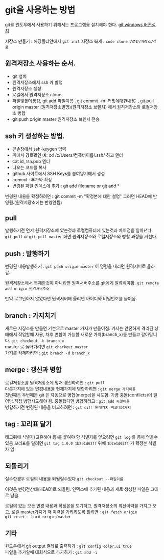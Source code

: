 # git을 사용하는 방법

git을 윈도우에서 사용하기 위해서는 프로그램을 설치해야 한다.
[git windows 버젼설치](http://code.google.com/p/msysgit/downloads/list?can=3)


저장소 만들기 : 해당폴더안에서 `git init`
저장소 복제 : `code clone /로컬/저장소/경로`



## 원격저장소 사용하는 순서.
- git 설치
- 원격저장소에서 ssh 키 발행
- 원격저장소 생성
- 로컬에서 원격저장소 clone
- 파일및폴더생성, git add 파일이름 , git commit -m '커밋에대한내용' , git pull origin master (원격저장소별명)(원격저장소 브렌치) 해서 원격저장소와 로컬저장소 병합 
- git push origin master 원격저장소 브렌치 전송



## ssh 키 생성하는 방법.

- 콘솔창에서 ssh-keygen 입력
- 위에서 경로확인 예: cd /c/Users/컴퓨터이름/.ssh/ 하고 엔터
- cat id_rsa.pub 엔터
- 나오는 코드를 복사
- github 사이트에서 SSH Keys를 붙여넣기해서 생성
- commit : 추가와 확정
- 변경된 파일 인덱스에 추가 : git add filename or git add *


변경된 내용을 확정하려면 : git commit -m "확정본에 대한 설명" 그러면 HEAD에 반영됨.(원격저장소에는 반영안됨)


## pull
발행하기전 먼저 원격저장소에 있는것과 로컬컴퓨터에 있는것과 차이점을 알아낸다.  		
`git pull` or `git pull master` 하면 원격저장소와 로컬저장소와 병합 과정을 거친다. 			




## push : 발행하기
변경된 내용발행하기 : `git push origin master` 이 명령을 내리면 원격서버로 올라감.

원격저장소에서 복제한것이 아니라면 원격서버주소를 git에게 알려줘야함. `git remote add origin 원격서버주소`

만약 로그인하지 않았다면 원격서버에 올리면 아이디와 비밀번호를 물어옴.




## branch : 가지치기
새로운 저장소를 만들면 기본으로 master 가지가 만들어짐. 가지는 안전하게 격리된 상태에서 작업할때 사용, 차후 변합이 가능함
새로운 가지(branch_x)를 만들고 갈아탑니다. `git checkout -b branch_x` 			
master 로 돌아가려면 `git checkout master` 			
가지를 삭제하려면 : `git branch -d branch_x`  			



## merge : 갱신과 병합
로컬저장소를 원격저장소에 맞쳐 갱신하려면 : `git pull` 				
다른가지에 있는 변경내용을 현재가지에 병합하려면 : `git merge 가지이름`  			
첫번째든 두번째든 git 은 자동으로 병합(merge)을 시도함. 가끔 충돌(conflicts)이 일어남.직접 병합시도해야 됨.
충돌했다면 병합하라고 : `git add 파일이름` 			
병합하기전 변경된 내용을 비교하려면 : `git diff 원래가지 비교대상가지` 			



## tag : 꼬리표 달기
태그뒤에 식별자(고유해야 됨)를 붙여야 함 식별자를 얻으려면 `git log` 를 통해 얻을수 있음
꼬리표를 달려면 `git tag 1.0.0 1b2e1d63ff` 뒤에 `1b2e1d63ff` 가 확정본 식별자 임



## 되돌리기
실수한경우 로컬의 내용을 되될릴수있다
`git checkout --파일이름`

이것은 변경전상태(HEAD)로 되돌림. 
인덱스에 추가된 내용과 새로 생성한 파일은 그대로 남음.

로컬의 있는 모든 변경 내용과 확정본을 포기하고, 원격저장소의 최신이력을 가지고 오고, 
로컬 master가지가 저 이력을 가리키도록 할려면 : `git fetch origin`  		
`git reset --hard origin/master`				



## 기타
윈도우에서 git output 컬러로 출력하기 : `git config color.ui true` 		
파일을 추가할때 대화식으로 추가하기 : `git add -i` 			